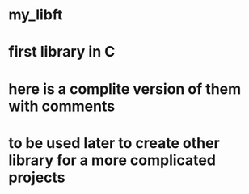# my_libft

# first library in C
# here is a complite version of them with comments
# to be used later to create other library for a more complicated projects

